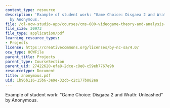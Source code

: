 ```yaml
---
content_type: resource
description: 'Example of student work: "Game Choice: Disgaea 2 and Wrath: Unleashed"
  by Anonymous.'
file: /ol-ocw-studio-app/courses/cms-600-videogame-theory-and-analysis-fall-2007/1b96b11615b63e9e32cbc2c177b882ea_anonymous.pdf
file_size: 30973
file_type: application/pdf
learning_resource_types:
- Projects
license: https://creativecommons.org/licenses/by-nc-sa/4.0/
ocw_type: OCWFile
parent_title: Projects
parent_type: CourseSection
parent_uid: 27422620-efa8-2dce-c8e8-c59eb7767e9b
resourcetype: Document
title: anonymous.pdf
uid: 1b96b116-15b6-3e9e-32cb-c2c177b882ea
---
```

Example of student work: "Game Choice: Disgaea 2 and Wrath: Unleashed" by Anonymous.